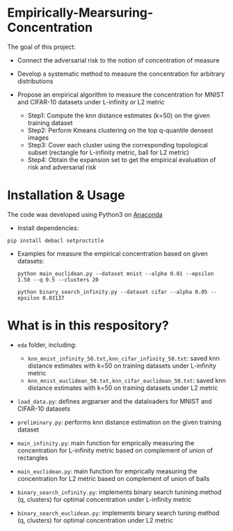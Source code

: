 # Empirically-Mearsuring-Concentration

The goal of this project:
* Connect the adversarial risk to the notion of concentration of measure

* Develop a systematic method to measure the concentration for arbitrary distributions

* Propose an empirical algorithm to measure the concentration for MNIST and CIFAR-10 datasets under L-infinity or L2 metric
    * Step1: Compute the knn distance estimates (k=50) on the given training dataset
    * Step2: Perform Kmeans clustering on the top q-quantile densest images 
    * Step3: Cover each cluster using the corresponding topological subset (rectangle for L-infinity metric, ball for L2 metric)
    * Step4: Obtain the expansion set to get the empirical evaluation of risk and adversarial risk


# Installation & Usage
The code was developed using Python3 on [Anaconda](https://www.anaconda.com/download/#linux)

* Install dependencies:
```text
pip install debacl setproctitle
```

* Examples for measure the empirical concentration based on given datasets:
  ```text
  python main_euclidean.py --dataset mnist --alpha 0.01 --epsilon 1.58 --q 0.5 --clusters 20 
  ```
  ```text
  python binary_search_infinity.py --dataset cifar --alpha 0.05 --epsilon 0.03137
  ```


# What is in this respository?
* ```eda``` folder, including:
  * ```knn_mnist_infinity_50.txt,knn_cifar_infinity_50.txt```: saved knn distance estimates with k=50 on training datasets under L-infinity metric
  * ```knn_mnist_euclidean_50.txt,knn_cifar_euclidean_50.txt```: saved knn distance estimates with k=50 on training datasets under L2 metric

* ```load_data.py```: defines argparser and the dataloaders for MNIST and CIFAR-10 datasets
* ```preliminary.py```: performs knn distance estimation on the given training dataset
* ```main_infinity.py```: main function for emprically measuring the concentration for L-infinity metric based on complement of union of rectangles
* ```main_euclidean.py```: main function for emprically measuring the concentration for L2 metric based on complement of union of balls
* ```binary_search_infinity.py```: implements binary search tunining method (q, clusters) for optimal concentration under L-infinity metric
* ```binary_search_euclidean.py```: implements binary search tuning method (q, clusters) for optimal concentration under L2 metric
